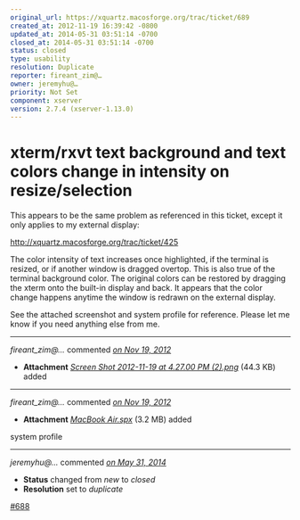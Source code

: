 ```yaml
---
original_url: https://xquartz.macosforge.org/trac/ticket/689
created_at: 2012-11-19 16:39:42 -0800
updated_at: 2014-05-31 03:51:14 -0700
closed_at: 2014-05-31 03:51:14 -0700
status: closed
type: usability
resolution: Duplicate
reporter: fireant_zim@…
owner: jeremyhu@…
priority: Not Set
component: xserver
version: 2.7.4 (xserver-1.13.0)
---
```


xterm/rxvt text background and text colors change in intensity on resize/selection
==================================================================================


This appears to be the same problem as referenced in this ticket, except it only applies to my external display:

<http://xquartz.macosforge.org/trac/ticket/425>

The color intensity of text increases once highlighted, if the terminal is resized, or if another window is dragged overtop. This is also true of the terminal background color. The original colors can be restored by dragging the xterm onto the built-in display and back. It appears that the color change happens anytime the window is redrawn on the external display.

See the attached screenshot and system profile for reference. Please let me know if you need anything else from me.



---

*fireant\_zim@…* commented *[on Nov 19, 2012](https://xquartz.macosforge.org/trac/attachment/ticket/689/Screen%20Shot%202012-11-19%20at%204.27.00%20PM%20%282%29.png "November 19, 2012 at 4:40 PM PST")*

-   **Attachment** *[Screen Shot 2012-11-19 at 4.27.00 PM (2).png](../attachment/ticket/689/Screen%20Shot%202012-11-19%20at%204.27.00%20PM%20%282%29.png)* (44.3 KB) added



---

*fireant\_zim@…* commented *[on Nov 19, 2012](https://xquartz.macosforge.org/trac/attachment/ticket/689/MacBook%20Air.spx "November 19, 2012 at 4:41 PM PST")*

-   **Attachment** *[MacBook Air.spx](../attachment/ticket/689/MacBook%20Air.spx)* (3.2 MB) added

system profile



---

*jeremyhu@…* commented *[on May 31, 2014](https://xquartz.macosforge.org/trac/ticket/689#comment:1 "May 31, 2014 at 3:51 AM PDT")*

-   **Status** changed from *new* to *closed*
-   **Resolution** set to *duplicate*

[\#⁠688](https://xquartz.macosforge.org/trac/ticket/688)



